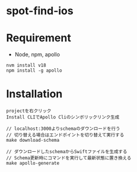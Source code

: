 # spot-find-ios

# Requirement

- Node, npm, apollo

```
nvm install v18
npm install -g apollo
```

# Installation

```
projectを右クリック
Install CLIでApollo Cliのシンボリックリンク生成
```

```
// localhost:3000よりschemaのダウンロードを行う
// 切り替える場合はエンドポイントを切り替えて実行する
make download-schema
```

```
// ダウンロードしたschemaからSwiftファイルを生成する
// Schema更新時にコマンドを実行して最新状態に置き換える
make apollo-generate
```
